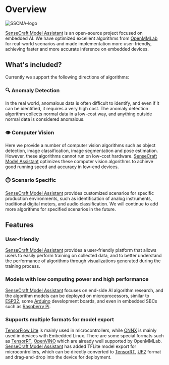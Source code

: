 # Overview

![SSCMA-logo](/images/SSCMA-Logo.png)

[SenseCraft Model Assistant](https://github.com/Seeed-Studio/SSCMA) is an open-source project focused on embedded AI. We have optimized excellent algorithms from [OpenMMLab](https://github.com/open-mmlab) for real-world scenarios and made implementation more user-friendly, achieving faster and more accurate inference on embedded devices.

## What's included?

Currently we support the following directions of algorithms:

### 🔍 Anomaly Detection
In the real world, anomalous data is often difficult to identify, and even if it can be identified, it requires a very high cost. The anomaly detection algorithm collects normal data in a low-cost way, and anything outside normal data is considered anomalous.

### 👁️ Computer Vision
Here we provide a number of computer vision algorithms such as object detection, image classification, image segmentation and pose estimation. However, these algorithms cannot run on low-cost hardware. [SenseCraft Model Assistant](https://github.com/Seeed-Studio/SSCMA)  optimizes these computer vision algorithms to achieve good running speed and accuracy in low-end devices.


### ⏱️ Scenario Specific
[SenseCraft Model Assistant](https://github.com/Seeed-Studio/SSCMA) provides customized scenarios for specific production environments, such as identification of analog instruments, traditional digital meters, and audio classification. We will continue to add more algorithms for specified scenarios in the future.

## Features

### User-friendly
[SenseCraft Model Assistant](https://github.com/Seeed-Studio/SSCMA) provides a user-friendly platform that allows users to easily perform training on collected data, and to better understand the performance of algorithms through visualizations generated during the training process.


### Models with low computing power and high performance
[SenseCraft Model Assistant](https://github.com/Seeed-Studio/SSCMA) focuses on end-side AI algorithm research, and the algorithm models can be deployed on microprocessors, similar to [ESP32](https://www.espressif.com.cn/en/products/socs/esp32), some [Arduino](https://arduino.cc) development boards, and even in embedded SBCs such as [Raspberry Pi](https://www.raspberrypi.org).

### Supports multiple formats for model export
[TensorFlow Lite](https://www.tensorflow.org/lite) is mainly used in microcontrollers, while [ONNX](https://onnx.ai) is mainly used in devices with Embedded Linux. There are some special formats such as [TensorRT](https://developer.nvidia.com/tensorrt), [OpenVINO](https://docs.openvino.ai) which are already well supported by OpenMMLab. [SenseCraft Model Assistant](https://github.com/Seeed-Studio/SSCMA) has added TFLite model export for microcontrollers, which can be directly converted to [TensorRT](https://developer.nvidia.com/tensorrt), [UF2](https://github.com/microsoft/uf2) format and drag-and-drop into the device for deployment.

